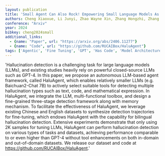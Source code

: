 ```yaml
---
layout: publication
title: 'Small Agent Can Also Rock! Empowering Small Language Models As Hallucination Detector'
authors: Cheng Xiaoxue, Li Junyi, Zhao Wayne Xin, Zhang Hongzhi, Zhang Fuzheng, Zhang Di, Gai Kun, Wen Ji-rong
conference: "Arxiv"
year: 2024
bibkey: cheng2024small
additional_links:
  - {name: "Paper", url: "https://arxiv.org/abs/2406.11277"}
  - {name: "Code", url: "https://github.com/RUCAIBox/HaluAgent"}
tags: ['Agentic', 'Fine Tuning', 'GPT', 'Has Code', 'Model Architecture', 'Pretraining Methods', 'RAG', 'Tools', 'Training Techniques']
---
```

'Hallucination detection is a challenging task for large language models (LLMs), and existing studies heavily rely on powerful closed-source LLMs such as GPT-4. In this paper, we propose an autonomous LLM-based agent framework, called HaluAgent, which enables relatively smaller LLMs (e.g. Baichuan2-Chat 7B) to actively select suitable tools for detecting multiple hallucination types such as text, code, and mathematical expression. In HaluAgent, we integrate the LLM, multi-functional toolbox, and design a fine-grained three-stage detection framework along with memory mechanism. To facilitate the effectiveness of HaluAgent, we leverage existing Chinese and English datasets to synthesize detection trajectories for fine-tuning, which endows HaluAgent with the capability for bilingual hallucination detection. Extensive experiments demonstrate that only using 2K samples for tuning LLMs, HaluAgent can perform hallucination detection on various types of tasks and datasets, achieving performance comparable to or even higher than GPT-4 without tool enhancements on both in-domain and out-of-domain datasets. We release our dataset and code at https://github.com/RUCAIBox/HaluAgent.'
